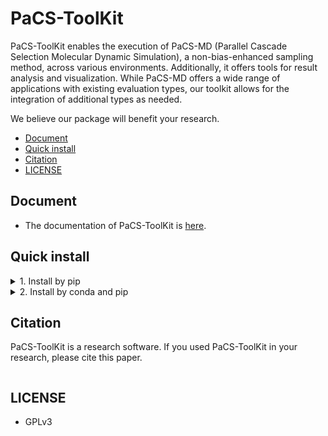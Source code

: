 # PaCS-ToolKit

PaCS-ToolKit enables the execution of PaCS-MD (Parallel Cascade Selection Molecular Dynamic Simulation), a non-bias-enhanced sampling method, across various environments. Additionally, it offers tools for result analysis and visualization. 
While PaCS-MD offers a wide range of applications with existing evaluation types, our toolkit allows for the integration of additional types as needed. 

We believe our package will benefit your research.

- [Document](#document)
- [Quick install](#quick-install)
- [Citation](#citation)
- [LICENSE](#license)


## Document
- The documentation of PaCS-ToolKit is [here](./docs/).

## Quick install

<details><summary> 1. Install by pip </summary>

~~~shell
# Install all feautres of PaCS-ToolKit
pip install -e ".[all]"
~~~

see [document](docs/src/install.md) for more information.

</details>


<details><summary> 2. Install by conda and pip </summary>

~~~shell
conda create -n pacs "python>=3.7" -y
conda activate pacs

# Install all features of PaCS-ToolKit
pip install -e ".[all]"
~~~

see [document](docs/src/install.md) for more information.

</details>


## Citation
PaCS-ToolKit is a research software. If you used PaCS-ToolKit in your research, please cite this paper.

~~~

~~~


## LICENSE
- GPLv3
